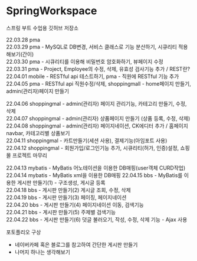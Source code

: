 # SpringWorkspace

스프링 부트 수업용 깃허브 저장소

22.03.28 pma  
22.03.29 pma - MySQL로 DB변경, 서비스 클래스로 기능 분산하기, 시큐리티 적용해보기(간이)  
22.03.30 pma - 시큐리티를 이용해 비밀번호 암호화하기, 뷰페이지 수정  
22.03.31 pma - Project, Employee의 수정, 삭제, 유효성 검사기능 추가 / REST란?  
22.04.01 mobile - RESTful api 테스트하기, pma - 직원에 RESTful 기능 추가  
22.04.05 pma - RESTful api 직원수정/삭제, shoppingmall - home페이지 만들기, admin(관리자)페이지 만들기

22.04.06 shoppingmal - admin(관리자) 페이지 관리기능, 카테고리 만들기, 수정, 삭제  
22.04.07 shoppingmal - admin(관리자) 상품페이지 만들기 (상품 등록, 수정, 삭제)  
22.04.08 shoppingmal - admin(관리자) 페이지네이션, CK에디터 추가 / 홈페이지 navbar, 카테고리별 상품보기  
22.04.11 shoppingmal - 카트만들기(세션 사용), 결제기능(아임포트 사용)  
22.04.12 shoppingmal - 회원가입/로그인기능 추가, 시큐리티(허가, 인증)설정, 쇼핑몰 프로젝트 마무리

22.04.13 mybatis - MyBatis 어노테이션을 이용한 DB매핑(user객체 CURD작업)  
22.04.14 mybatis - MyBatis xml을 이용한 DB매핑
22.04.15 bbs - MyBatis를 이용한 게시판 만들기(1) - 구조생성, 게시글 등록  
22.04.18 bbs - 게시판 만들기(2) 게시글 조회, 수정, 삭제  
22.04.19 bbs - 게시판 만들기(3) 페이징, 페이지네이션  
22.04.20 bbs - 게시판 만들기(4) 페이지네이션 이동, 검색기능  
22.04.21 bbs - 게시판 만들기(5) 주제별 검색기능  
22.04.22 bbs - 게시판 만들기(6) 덧글 불러오기, 작성, 수정, 삭제 기능 - Ajax 사용

포토플리오 구상

- 네이버카페 혹은 블로그를 참고하여 간단한 게시판 만들기
- 나머지 하나는 생각해보기
